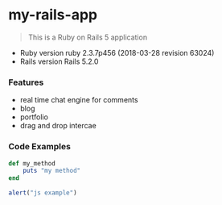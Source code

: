 # my-rails-app

> This is a Ruby on Rails 5 application

* Ruby version
ruby 2.3.7p456 (2018-03-28 revision 63024)
* Rails version
Rails 5.2.0

### Features

- real time chat engine for comments
- blog
- portfolio
- drag and drop intercae

### Code Examples

```ruby
def my_method
    puts "my method"
end
```

```javascript
alert("js example")
```
